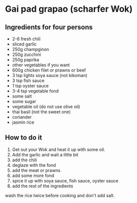 # Gai pad grapao (scharfer Wok)

## Ingredients for four persons

- 2-6 fresh chili
- sliced garlic
- 250g champginon
- 250g zucchini
- 250g paprika
- other vegetables if you want
- 600g chicken filet or prawns or beef
- 3 tsp lights soya sauce (not kikoman)
- 3 tsp fish sauce
- 1 tsp oyster sauce
- 3-4 tsp vegetable fond
- some salt
- some sugar
- vegetable oil (do not use olive oil)
- thai basil (not the sweet one)
- coriander
- jasmin rice

## How to do it

1. Get out your Wok and heat it up with some oil.
2. Add the garlic and wait a little bit
3. add the chili
4. deglaze with the fond
5. add the meat or prawns
6. add some more fond
7. spice it up with soya sauce, fish sauce, oyster sauce
8. add the rest of the ingredients

wash the rice twice before cooking and don't add salt.
